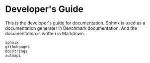 # Developer's Guide

This is the developer's guide for documentation. Sphnix is used as a documentation generater in Benchmark documentation. And the documentation is written in Markdown.

```{toctree}
sphnix
githubpages
docstrings
autoapi
```

